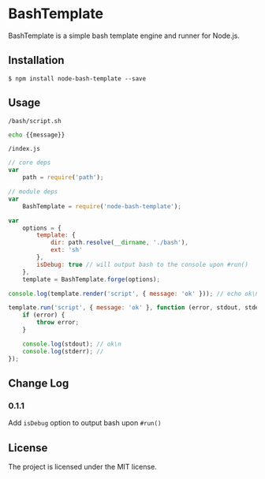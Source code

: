 # BashTemplate

BashTemplate is a simple bash template engine and runner for Node.js.

## Installation

```
$ npm install node-bash-template --save
```

## Usage

`/bash/script.sh`

```bash
echo {{message}}
```

`/index.js`

```javascript
// core deps
var
    path = require('path');

// module deps
var
    BashTemplate = require('node-bash-template');

var
    options = {
        template: {
            dir: path.resolve(__dirname, './bash'),
            ext: 'sh'
        },
        isDebug: true // will output bash to the console upon #run()
    },
    template = BashTemplate.forge(options);

console.log(template.render('script', { message: 'ok' })); // echo ok\n

template.run('script', { message: 'ok' }, function (error, stdout, stderr) {
    if (error) {
        throw error;
    }

    console.log(stdout); // ok\n
    console.log(stderr); // 
});
```

## Change Log

### 0.1.1

Add `isDebug` option to output bash upon `#run()`

## License

The project is licensed under the MIT license.
